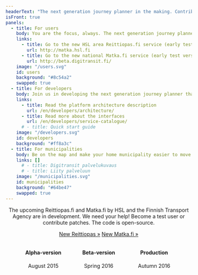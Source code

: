 ```yaml
---
headerText: "The next generation journey planner in the making. Contribute and leave your mark!"
isFront: true
panels:
  - title: For users
    body: You are the focus, always. The next generation journey planner pinpoints your location and shows nearby routes, stops and timetables, in real time! Real time means that you will see the location of buses and trains, as well as the accurate times of arrival at the stops. No more time wasted waiting. The service filters unnecessary information and tells what is going on around you and how to get to your destination more conveniently. In the future, the real time service will cover the whole country.
    links:
      - title: Go to the new HSL area Reittiopas.fi service (early test version)
        url: http://matka.hsl.fi
      - title: Go to the new national Matka.fi service (early test version)
        url: http://beta.digitransit.fi/
    image: "/users.svg"
    id: users
    background: "#8c54a2"
    swapped: true
  - title: For developers
    body: Join us in developing the next generation journey planner that will be used by hundreds of thousands of people every day. Probably by you, too. You can develop the service as a whole or improve just one part of it. Make use of the code, create something new, and show it to others! You’ll be using state-of-the-art browser technology and will soon become familiar with the development environment. Roll up your sleeves and download Digitransit. The code is open-source.
    links:
      - title: Read the platform architecture description
        url: /en/developers/architecture/
      - title: Read more about the interfaces
        url: /en/developers/service-catalogue/
      # - title: Quick start guide
    image: "/developers.svg"
    id: developers
    background: "#ff8a3c"
  - title: For municipalities
    body: Be on the map and make your home municipality easier to move around. Join us in developing the next generation journey planner and get national visibility for your home municipality. Digitransit is an easy-to-access service platform provided by HSL and the Finnish Transport Agency. Thanks to open-source, all interested parties can participate in the development of the service. This is likely to decrease error rate, improve security and provide data that is always up-to-date. Make sure that the route and timetable information for your municipality are available for the service platform.
    links: []
      # - title: Digitransit palvelukuvaus
      # - title: Liity palveluun
    image: "/municipalities.svg"
    id: municipalities
    background: "#64be47"
    swapped: true
---
```


<div style="text-align: center;">

The upcoming Reittiopas.&zwnj;fi and Matka.&zwnj;fi by HSL and the Finnish Transport Agency are in development. We need your help! Become a test user or contribute patches. The code is open-source.

<span class="large-link">[New Reittiopas »](http://matka.hsl.fi)</span>
<span class="large-link">[New Matka.fi »](http://beta.digitransit.fi)</span>

<div style="display: flex; justify-content: center; flex-wrap: wrap;">
<div style="max-width: 200px; min-width: 150px">

#### Alpha-version
August 2015

</div>
<div style="max-width: 200px; min-width: 150px">

#### Beta-version
Spring 2016

</div>
<div style="max-width: 200px; min-width: 150px">

#### Production
Autumn 2016

</div>
</div>
</div>
